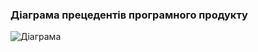 ### Діаграма прецедентів програмного продукту

![Діаграма](SoftwareRequirements/SoftwareUserRequirements/UseCaseDiagram/SW_lab1_UML)
